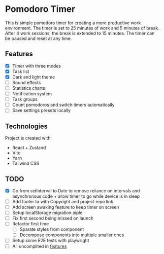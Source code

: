 # Pomodoro Timer
This is simple pomodoro timer for creating a more productive work environment. The timer is set to 25 minutes of work and 5 minutes of break. After 4 work sessions, the break is extended to 15 minutes. The timer can be paused and reset at any time.

## Features
- [x] Timer with three modes
- [x] Task list 
- [x] Dark and light theme
- [ ] Sound effects
- [ ] Statistics charts 
- [ ] Notification system
- [ ] Task groups
- [ ] Count pomodoros and switch timers automatically
- [ ] Save settings presets locally

## Technologies
Project is created with:
* React + Zustand
* Vite
* Yarn
* Tailwind CSS


## TODO
- [x] Go from setInterval to Date to remove reliance on intervals and asynchronous code + allow timer to go while device is in sleep
- [ ] Add footer to with Copyright and project repo link.
- [ ] Add screen awaking feature to keep timer on screen
- [ ] Setup localStorage migration piple
- [ ] Fix first second being missed on launch
- [ ] Refactor first time 
  - [ ] Sparate styles from component 
  - [ ] Decompose components into multiple smaller ones 
- [ ] Setup some E2E tests with playwright
- [ ] All uncomplited in [features](##Features)